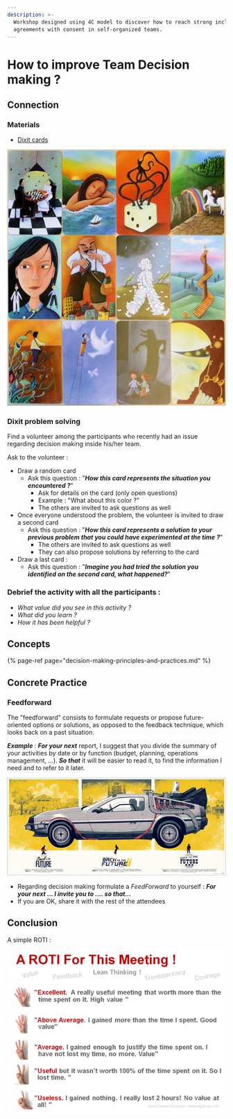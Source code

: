 ```yaml
---
description: >-
  Workshop designed using 4C model to discover how to reach strong inclusive
  agreements with consent in self-organized teams.
---
```


# How to improve Team Decision making ?

## Connection

### Materials

* [Dixit cards](https://www.libellud.com/dixit-2/)

![](../../.gitbook/assets/image%20%28292%29.png)

### Dixit problem solving

Find a volunteer among the participants who recently had an issue regarding decision making inside his/her team.

Ask to the volunteer :

* Draw a random card
  * Ask this question : "_**How this card represents the situation you encountered ?**_"
    * Ask for details on the card \(only open questions\)
    * Example : "What about this color ?"
    * The others are invited to ask questions as well
* Once everyone understood the problem, the volunteer is invited to draw a second card
  * Ask this question : "_**How this card represents a solution to your previous problem that you could have experimented at the time ?**_"
    * The others are invited to ask questions as well
    * They can also propose solutions by referring to the card
* Draw a last card :
  * Ask this question : "_**Imagine you had tried the solution you identified on the second card, what happened?**_"

### Debrief the activity with all the participants :

* _What value did you see in this activity ?_
* _What did you learn ?_
* _How it has been helpful ?_

## Concepts

{% page-ref page="decision-making-principles-and-practices.md" %}

## Concrete Practice

### Feedforward 

The "feedforward" consists to formulate requests or propose future-oriented options or solutions, as opposed to the feedback technique, which looks back on a past situation.

_**Example**_ : _**For your next**_ report, I suggest that you divide the summary of your activities by date or by function \(budget, planning, operations management, ...\). _**So that**_ it will be easier to read it, to find the information I need and to refer to it later.

![](../../.gitbook/assets/image%20%28313%29.png)

* Regarding decision making formulate a _FeedForward_ to yourself : _**For your next ... I invite you to .... so that...**_
* If you are OK, share it with the rest of the attendees

## Conclusion

A simple ROTI :

![](../../.gitbook/assets/image%20%28323%29.png)




